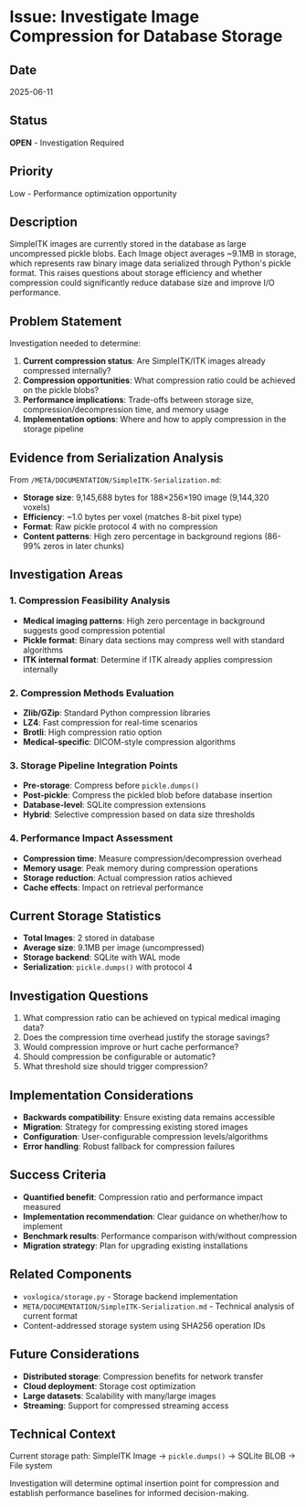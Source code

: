 # Issue: Investigate Image Compression for Database Storage

## Date
2025-06-11

## Status
**OPEN** - Investigation Required

## Priority
Low - Performance optimization opportunity

## Description
SimpleITK images are currently stored in the database as large uncompressed pickle blobs. Each Image object averages ~9.1MB in storage, which represents raw binary image data serialized through Python's pickle format. This raises questions about storage efficiency and whether compression could significantly reduce database size and improve I/O performance.

## Problem Statement
Investigation needed to determine:
1. **Current compression status**: Are SimpleITK/ITK images already compressed internally?
2. **Compression opportunities**: What compression ratio could be achieved on the pickle blobs?
3. **Performance implications**: Trade-offs between storage size, compression/decompression time, and memory usage
4. **Implementation options**: Where and how to apply compression in the storage pipeline

## Evidence from Serialization Analysis
From `/META/DOCUMENTATION/SimpleITK-Serialization.md`:
- **Storage size**: 9,145,688 bytes for 188×256×190 image (9,144,320 voxels)
- **Efficiency**: ~1.0 bytes per voxel (matches 8-bit pixel type)
- **Format**: Raw pickle protocol 4 with no compression
- **Content patterns**: High zero percentage in background regions (86-99% zeros in later chunks)

## Investigation Areas

### 1. Compression Feasibility Analysis
- **Medical imaging patterns**: High zero percentage in background suggests good compression potential
- **Pickle format**: Binary data sections may compress well with standard algorithms
- **ITK internal format**: Determine if ITK already applies compression internally

### 2. Compression Methods Evaluation
- **Zlib/GZip**: Standard Python compression libraries
- **LZ4**: Fast compression for real-time scenarios
- **Brotli**: High compression ratio option
- **Medical-specific**: DICOM-style compression algorithms

### 3. Storage Pipeline Integration Points
- **Pre-storage**: Compress before `pickle.dumps()`
- **Post-pickle**: Compress the pickled blob before database insertion
- **Database-level**: SQLite compression extensions
- **Hybrid**: Selective compression based on data size thresholds

### 4. Performance Impact Assessment
- **Compression time**: Measure compression/decompression overhead
- **Memory usage**: Peak memory during compression operations
- **Storage reduction**: Actual compression ratios achieved
- **Cache effects**: Impact on retrieval performance

## Current Storage Statistics
- **Total Images**: 2 stored in database
- **Average size**: 9.1MB per image (uncompressed)
- **Storage backend**: SQLite with WAL mode
- **Serialization**: `pickle.dumps()` with protocol 4

## Investigation Questions
1. What compression ratio can be achieved on typical medical imaging data?
2. Does the compression time overhead justify the storage savings?
3. Would compression improve or hurt cache performance?
4. Should compression be configurable or automatic?
5. What threshold size should trigger compression?

## Implementation Considerations
- **Backwards compatibility**: Ensure existing data remains accessible
- **Migration**: Strategy for compressing existing stored images
- **Configuration**: User-configurable compression levels/algorithms
- **Error handling**: Robust fallback for compression failures

## Success Criteria
- **Quantified benefit**: Compression ratio and performance impact measured
- **Implementation recommendation**: Clear guidance on whether/how to implement
- **Benchmark results**: Performance comparison with/without compression
- **Migration strategy**: Plan for upgrading existing installations

## Related Components
- `voxlogica/storage.py` - Storage backend implementation
- `META/DOCUMENTATION/SimpleITK-Serialization.md` - Technical analysis of current format
- Content-addressed storage system using SHA256 operation IDs

## Future Considerations
- **Distributed storage**: Compression benefits for network transfer
- **Cloud deployment**: Storage cost optimization
- **Large datasets**: Scalability with many/large images
- **Streaming**: Support for compressed streaming access

## Technical Context
Current storage path: SimpleITK Image → `pickle.dumps()` → SQLite BLOB → File system

Investigation will determine optimal insertion point for compression and establish performance baselines for informed decision-making.
